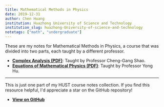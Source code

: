 ```yaml
---
title: Mathematical Methods in Physics
date: 2019-12-31
author: Chen Huang
institution: Huazhong University of Science and Technology
institution_slug: huazhong-University-of-science-and-technology
notetags: ["math", "undergraduate"]
---
```


These are my notes for Mathematical Methods in Physics, a course that was divided into two parts, each taught by a different professor.

- [**Complex Analysis (PDF)**](/notes/mathematical-methods-in-physics/pdf/review-complex-analysis.pdf): Taught by Professor Cheng-Gang Shao.
- [**Equations of Mathematical Physics (PDF)**](/notes/mathematical-methods-in-physics/pdf/equations-of-mathematical-physics.pdf): Taught by Professor Yong Hu.

---

This is just one part of my HUST course notes collection. If you find this resource helpful, I'd appreciate a star on the GitHub repository!

- [**View on GitHub**](https://github.com/chenx820/HUST-course-notes)
